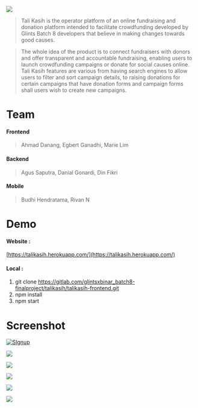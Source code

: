 ![](https://i.ibb.co/HpVNFVH/Logo-Name.png)

> Tali Kasih is the operator platform of an online fundraising and donation platform intended to facilitate crowdfunding developed by Glints Batch 8 developers that believe in making changes towards good causes.

> The whole idea of the product is to connect fundraisers with donors and offer transparent and accountable fundraising, enabling users to launch crowdfunding campaigns or donate for social causes online. Tali Kasih features are various from having search engines to allow users to filter and sort campaign details, to raising donations for certain campaigns that have donation forms and campaign forms shall users wish to create new campaigns.

# Team

#### Frontend

> Ahmad Danang, Egbert Ganadhi, Marie Lim

#### Backend

> Agus Saputra, Danial Gonardi, Din Fikri

#### Mobile

> Budhi Hendratama, Rivan N

# Demo

#### Website :

[https://talikasih.herokuapp.com/](https://talikasih.herokuapp.com/)

#### Local :

1. git clone https://gitlab.com/glintsxbinar_batch8-finalproject/talikasih/talikasih-frontend.git
2. npm install
3. npm start

# Screenshot

[![SIgnup](https://i.ibb.co/x7Hnddn/Signup-Page.png "SIgnup")](https://i.ibb.co/x7Hnddn/Signup-Page.png "SIgnup")

[![](https://i.ibb.co/kmYzK5b/Login-Page.png)](https://i.ibb.co/kmYzK5b/Login-Page.png)

[![](https://i.ibb.co/JtVsK2v/Home-Page.png)](https://i.ibb.co/JtVsK2v/Home-Page.png)

[![](https://i.ibb.co/VHv1yQf/screenshot-talikasih-herokuapp-com-2020-12-21-14-36-39.png)](https://i.ibb.co/VHv1yQf/screenshot-talikasih-herokuapp-com-2020-12-21-14-36-39.png)

[![](https://i.ibb.co/z7JN7kD/Create-Campaign-Page.png)](https://i.ibb.co/z7JN7kD/Create-Campaign-Page.png)

[![](https://i.ibb.co/RpCfvv2/Edit-Profile-Page.png)](https://i.ibb.co/RpCfvv2/Edit-Profile-Page.png)
